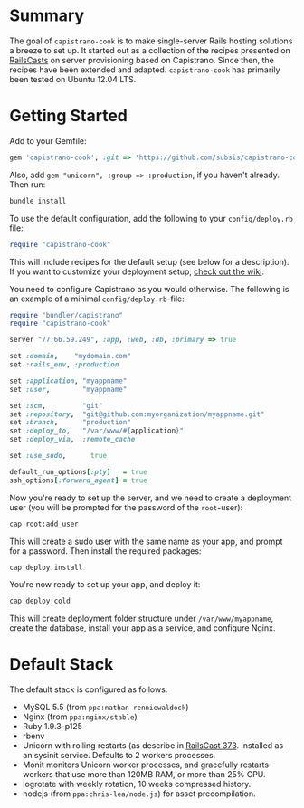 # Summary

The goal of `capistrano-cook` is to make single-server Rails hosting solutions a breeze to set up. It started out as a collection of the recipes presented on [RailsCasts](http://railscasts.com) on server provisioning based on Capistrano. Since then, the recipes have been extended and adapted. `capistrano-cook` has primarily been tested on Ubuntu 12.04 LTS.

# Getting Started

Add to your Gemfile:

````ruby
gem 'capistrano-cook', :git => 'https://github.com/subsis/capistrano-cook.git'
````

Also, add `gem "unicorn", :group => :production`, if you haven't already. Then run:

````bash
bundle install
````

To use the default configuration, add the following to your `config/deploy.rb` file:

````ruby
require "capistrano-cook"
````

This will include recipes for the default setup (see below for a description). If you want to customize your deployment setup, [check out the wiki](https://github.com/Subsis/capistrano-cook/wiki).

You need to configure Capistrano as you would otherwise. The following is an example of a minimal `config/deploy.rb`-file:

````ruby
require "bundler/capistrano"
require "capistrano-cook"

server "77.66.59.249", :app, :web, :db, :primary => true

set :domain,    "mydomain.com"
set :rails_env, :production

set :application, "myappname"
set :user,        "myappname"

set :scm,         "git"
set :repository,  "git@github.com:myorganization/myappname.git"
set :branch,      "production"
set :deploy_to,   "/var/www/#{application}"
set :deploy_via,  :remote_cache

set :use_sudo,      true

default_run_options[:pty]   = true
ssh_options[:forward_agent] = true
````

Now you're ready to set up the server, and we need to create a deployment user (you will be prompted for the password of the `root`-user):

````bash
cap root:add_user
````

This will create a sudo user with the same name as your app, and prompt for a password. Then install the required packages:

````bash
cap deploy:install
````

You're now ready to set up your app, and deploy it:

````bash
cap deploy:cold
````

This will create deployment folder structure under `/var/www/myappname`, create the database, install your app as a service, and configure Nginx.

# Default Stack

The default stack is configured as follows:

* MySQL 5.5 (from `ppa:nathan-renniewaldock`)
* Nginx (from `ppa:nginx/stable`)
* Ruby 1.9.3-p125
* rbenv
* Unicorn with rolling restarts (as describe in [RailsCast 373](http://railscasts.com/episodes/373-zero-downtime-deployment). Installed as an sysinit service. Defaults to 2 workers processes.
* Monit monitors Unicorn worker processes, and gracefully restarts workers that use more than 120MB RAM, or more than 25% CPU.
* logrotate with weekly rotation, 10 weeks compressed history.
* nodejs (from `ppa:chris-lea/node.js`) for asset precompilation.